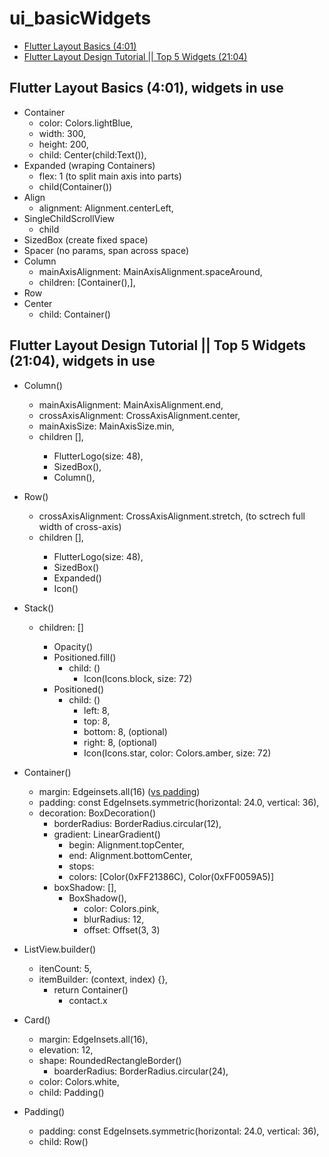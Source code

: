 # ui_basicWidgets
* [Flutter Layout Basics (4:01)](https://www.youtube.com/watch?v=uisLoOmtISk)
* [Flutter Layout Design Tutorial || Top 5 Widgets (21:04)](https://www.youtube.com/watch?v=-z26yE9g0Hg)

## Flutter Layout Basics (4:01), widgets in use
* Container
  * color: Colors.lightBlue,
  * width: 300,
  * height: 200,
  * child: Center(child:Text()),
* Expanded (wraping Containers)
  * flex: 1 (to split main axis into parts)
  * child(Container())
* Align
  * alignment: Alignment.centerLeft,
* SingleChildScrollView
  * child
* SizedBox (create fixed space)
* Spacer (no params, span across space)
* Column
  * mainAxisAlignment: MainAxisAlignment.spaceAround,
  * children: <Widget>[Container(),],
* Row
* Center
  * child: Container()

## Flutter Layout Design Tutorial || Top 5 Widgets (21:04), widgets in use
* Column()
  * mainAxisAlignment: MainAxisAlignment.end,
  * crossAxisAlignment: CrossAxisAlignment.center,
  * mainAxisSize: MainAxisSize.min,
  * children <Widget>[],
    * FlutterLogo(size: 48),
    * SizedBox(),
    * Column(),
* Row()
  * crossAxisAlignment: CrossAxisAlignment.stretch, (to sctrech full width of cross-axis)
  * children <Widget>[],
    * FlutterLogo(size: 48),
    * SizedBox()
    * Expanded()
    * Icon()
* Stack()
  * children: <Widget>[]
    * Opacity()
    * Positioned.fill()
      * child: ()
        * Icon(Icons.block, size: 72)
    * Positioned()
      * child: ()
        * left: 8,
        * top: 8,
        * bottom: 8, (optional)
        * right: 8, (optional)
        * Icon(Icons.star, color: Colors.amber, size: 72)
* Container()
  * margin: Edgeinsets.all(16) ([vs padding](https://www.google.com/search?q=flutter+container+margin+padding&oq=flutter+container++margin+padding&aqs=chrome..69i57.6048j1j7&sourceid=chrome&ie=UTF-8))
  * padding: const EdgeInsets.symmetric(horizontal: 24.0, vertical: 36),
  * decoration: BoxDecoration()
    * borderRadius: BorderRadius.circular(12),
    * gradient: LinearGradient()
      * begin: Alignment.topCenter,
      * end: Alignment.bottomCenter,
      * stops:
      * colors: [Color(0xFF21386C), Color(0xFF0059A5)]
    * boxShadow: [],
      * BoxShadow(),
        * color: Colors.pink,
        * blurRadius: 12,
        * offset: Offset(3, 3)
* ListView.builder()
  * itenCount: 5,
  * itemBuilder: (context, index) {},
    * return Container()
      * contact.x

* Card()
  * margin: EdgeInsets.all(16),
  * elevation: 12,
  * shape: RoundedRectangleBorder()
    * boarderRadius: BorderRadius.circular(24),
  * color: Colors.white,
  * child: Padding()
* Padding()
  * padding: const EdgeInsets.symmetric(horizontal: 24.0, vertical: 36),
  * child: Row()
